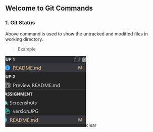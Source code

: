 ## Welcome to Git Commands 

### 1. Git Status
Above command is used to show the untracked and modified files in working directory.

>Example

  ![](/Screenshots/README/2022-10-12-08-34-38.png)clear
  